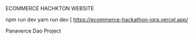 ECOMMERCE HACHKTON WEBSITE



npm run dev
yarn run dev
[
https://ecommerce-hackathon-iqra.vercel.app/

Panaverce Dao Project
